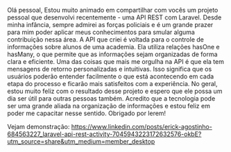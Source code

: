 Olá pessoal,
Estou muito animado em compartilhar com vocês um projeto pessoal que desenvolvi recentemente - uma API REST com Laravel. Desde minha infância, sempre admirei as forças policiais e é um grande prazer para mim poder aplicar meus conhecimentos para smular alguma contribuição nessa área.
A API que criei é voltada para o controle de informações sobre alunos de uma academia. Ela utiliza relações hasOne e hasMany, o que permite que as informações sejam organizadas de forma clara e eficiente.
Uma das coisas que mais me orgulha na API é que ela tem mensagens de retorno personalizadas e intuitivas. Isso significa que os usuários poderão entender facilmente o que está acontecendo em cada etapa do processo e ficarão mais satisfeitos com a experiência.
No geral, estou muito feliz com o resultado desse projeto e espero que ele possa um dia ser útil para outras pessoas também. Acredito que a tecnologia pode ser uma grande aliada na organização de informações e estou feliz em poder me capacitar nesse sentido.
Obrigado por lerem!

Vejam demonstração: https://www.linkedin.com/posts/erick-agostinho-684563227_laravel-api-rest-activity-7045943223172632576-okbE?utm_source=share&utm_medium=member_desktop
